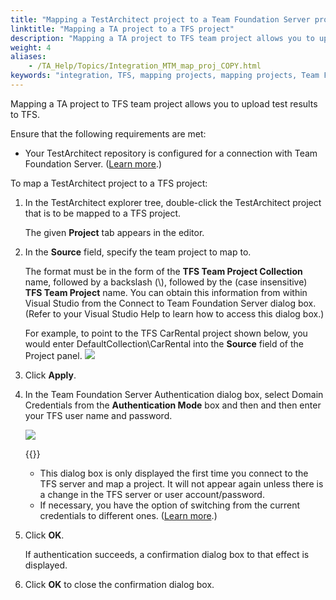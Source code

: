 ```yaml
--- 
title: "Mapping a TestArchitect project to a Team Foundation Server project"
linktitle: "Mapping a TA project to a TFS project"
description: "Mapping a TA project to TFS team project allows you to upload test results to TFS."
weight: 4
aliases: 
    - /TA_Help/Topics/Integration_MTM_map_proj_COPY.html
keywords: "integration, TFS, mapping projects, mapping projects, Team Foundation Server"
---
```


Mapping a TA project to TFS team project allows you to upload test results to TFS.

Ensure that the following requirements are met:

-   Your TestArchitect repository is configured for a connection with Team Foundation Server. \([Learn more](/user-guide/integration-with-third-party-tools/tfs-integration/on-premises-tfs-environment-configuration/authoring-test-procedures-under-on-premises-tfs/configuring-ta-for-a-tfs-connection).\)

To map a TestArchitect project to a TFS project:

1.  In the TestArchitect explorer tree, double-click the TestArchitect project that is to be mapped to a TFS project.

    The given **Project** tab appears in the editor.

2.  In the **Source** field, specify the team project to map to.

    The format must be in the form of the **TFS Team Project Collection** name, followed by a backslash \(\\\), followed by the \(case insensitive\) **TFS Team Project** name. You can obtain this information from within Visual Studio from the Connect to Team Foundation Server dialog box. \(Refer to your Visual Studio Help to learn how to access this dialog box.\)

    For example, to point to the TFS CarRental project shown below, you would enter DefaultCollection\\CarRental into the **Source** field of the Project panel.     ![](/images/TA_Help/Images/MTM_map_proj.png)
    
    

3.  Click **Apply**.

4.  In the Team Foundation Server Authentication dialog box, select Domain Credentials from the **Authentication Mode** box and then and then enter your TFS user name and password.

    ![](/images/TA_Help/Images/Domain_Credentials.png)

    {{<note>}}

    -   This dialog box is only displayed the first time you connect to the TFS server and map a project. It will not appear again unless there is a change in the TFS server or user account/password.
    -   If necessary, you have the option of switching from the current credentials to different ones. \([Learn more](/user-guide/integration-with-third-party-tools/tfs-integration/additional-features-of-tfs-mtm/switching-to-a-different-tfs-account).\)
5.  Click **OK**.

    If authentication succeeds, a confirmation dialog box to that effect is displayed.

6.  Click **OK** to close the confirmation dialog box.





